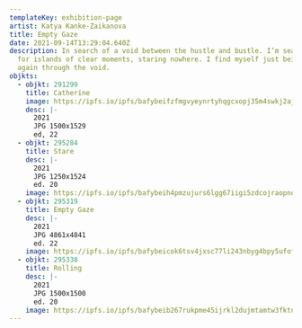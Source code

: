 ```yaml
---
templateKey: exhibition-page
artist: Katya Kanke-Zaikanova
title: Empty Gaze
date: 2021-09-14T13:29:04.640Z
description: In search of a void between the hustle and bustle. I’m searching
  for islands of clear moments, staring nowhere. I find myself just being here
  again through the void.
objkts:
  - objkt: 291299
    title: Catherine
    image: https://ipfs.io/ipfs/bafybeifzfmgvyeynrtyhqgcxopj35m4swkj2ajciajnovov3t523v6vv4m
    desc: |-
      2021
      JPG 1500x1529
      ed, 22
  - objkt: 295284
    title: Stare
    desc: |-
      2021
      JPG 1250x1524
      ed. 20
    image: https://ipfs.io/ipfs/bafybeih4pmzujurs6lgg67iigi5zdcojraopnqllwkgdl6ipur7k6l5bdq
  - objkt: 295319
    title: Empty Gaze
    desc: |-
      2021
      JPG 4861x4841
      ed. 22
    image: https://ipfs.io/ipfs/bafybeicok6tsv4jxsc77li243nbyg4bpy5ufof3i7qof3kw3gutvnxqysu
  - objkt: 295338
    title: Rolling
    desc: |-
      2021
      JPG 1500x1500
      ed. 20
    image: https://ipfs.io/ipfs/bafybeib267rukpme45ijrkl2dujmtamtw3fktnvopqqa2c56ulkf5kn3bq
---
```

